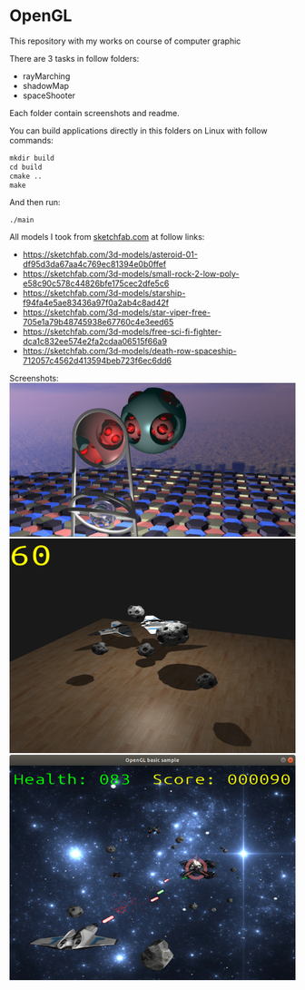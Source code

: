 # OpenGL
This repository with my works on course of computer graphic

There are 3 tasks in follow folders:
* rayMarching
* shadowMap
* spaceShooter

Each folder contain screenshots and readme.

You can build applications directly in this folders on Linux with follow commands:
```
mkdir build
cd build
cmake ..
make
```
And then run:
```
./main
```

All models I took from [sketchfab.com](https://sketchfab.com/feed) at follow links:
* https://sketchfab.com/3d-models/asteroid-01-df95d3da67aa4c769ec81394e0b0ffef
* https://sketchfab.com/3d-models/small-rock-2-low-poly-e58c90c578c44826bfe175cec2dfe5c6
* https://sketchfab.com/3d-models/starship-f94fa4e5ae83436a97f0a2ab4c8ad42f
* https://sketchfab.com/3d-models/star-viper-free-705e1a79b48745938e67760c4e3eed65
* https://sketchfab.com/3d-models/free-sci-fi-fighter-dca1c832ee574e2fa2cdaa06515f66a9
* https://sketchfab.com/3d-models/death-row-spaceship-712057c4562d413594beb723f6ec6dd6

Screenshots:
![rayMarching/screen01.jpg](rayMarching/screen01.jpg)
![shadowMap/screen01.jpg](shadowMap/screen01.jpg)
![spaceShooter/screen01.jpg](spaceShooter/screen01.jpg)
